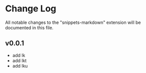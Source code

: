 # Change Log

All notable changes to the "snippets-markdown" extension will be documented in this file.

## v0.0.1

- add lk
- add lkt
- add lku
